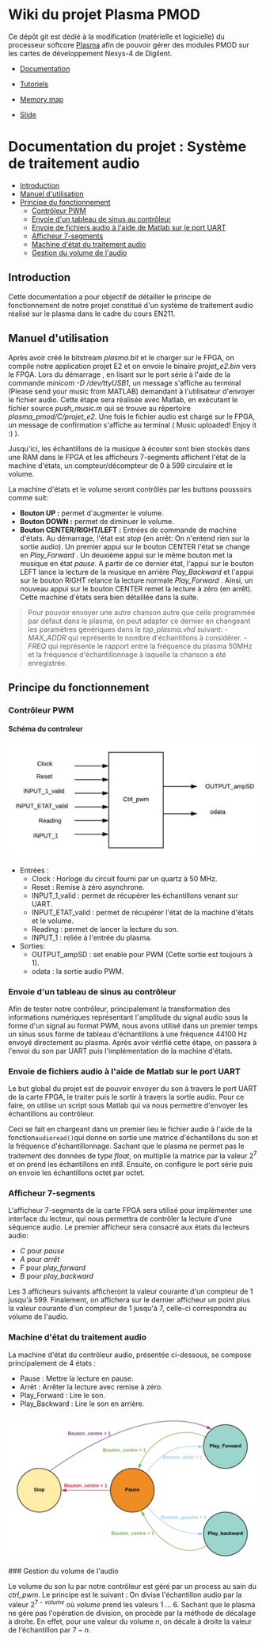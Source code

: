 # Wiki du projet Plasma PMOD

Ce dépôt git est dédié à la modification (matérielle et logicielle) du processeur softcore [Plasma](https://opencores.org/project,plasma "Plasma's Homepage") afin de pouvoir gérer des modules PMOD sur les cartes de développement Nexys-4 de Digilent.

* [Documentation](DOCUMENTATION/DOCUMENTATION.md)
* [Tutoriels](DOCUMENTATION/TUTORIELS.md)
* [Memory map](DOCUMENTATION/MEMORY-MAP.md)


 * [Slide](DOCUMENTATION/EN211_Slide.pdf)

# **Documentation du projet : Système de traitement audio**


- [Introduction](#introduction)
- [Manuel d'utilisation](#manuel-dutilisation)
- [Principe du fonctionnement](#principe-du-fonctionnement)
	- [Contrôleur PWM](#contrôleur-pwm)
	- [Envoie d'un tableau de sinus au contrôleur](#envoie-dun-tableau-de-sinus-au-contrôleur)
	- [Envoie de fichiers audio à l'aide de Matlab sur le port UART](#envoie-de-fichiers-audio-à-laide-de-matlab-sur-le-port-uart) 
	- [Afficheur 7-segments](#afficheur-7-segments)
	- [Machine d'état du traitement audio](#machine-détat-du-traitement-audio)
	- [Gestion du volume de l'audio](#gestion-du-volume-de-laudio)
	



## Introduction

Cette documentation a pour objectif de détailler le principe de fonctionnement de notre projet constitué d'un système de traitement audio réalisé sur le plasma dans le cadre du cours EN211. 

## Manuel d'utilisation

Après avoir créé le bitstream *plasma.bit* et le charger sur le FPGA, on compile notre application projet E2 et on envoie le binaire *projet_e2.bin*  vers le FPGA.
Lors du démarrage , en lisant sur le port série à l'aide de la commande *minicom -D /dev/ttyUSB1*, un message s'affiche au terminal (Please send your music from MATLAB) demandant à l'utilisateur d'envoyer le fichier audio. Cette étape sera réalisée avec Matlab, en exécutant le fichier source *push_music.m* qui se trouve au répertoire *plasma_pmod/C/projet_e2*. Une fois le fichier audio est chargé sur le FPGA, un message de confirmation s'affiche au terminal ( Music uploaded! Enjoy it :) ).

 Jusqu'ici, les échantillons de la musique à écouter sont bien stockés dans une RAM dans le FPGA et les afficheurs 7-segments affichent l'état de la machine d'états, un compteur/décompteur de 0 à 599 circulaire et le volume. 

La machine d'états et le volume seront contrôlés par les buttons poussoirs comme suit:

- **Bouton UP :** permet d'augmenter le volume.
- **Bouton DOWN :** permet de diminuer le volume.  
- **Bouton CENTER/RIGHT/LEFT :** Entrées de commande de machine d'états. Au démarrage, l'état est *stop* (en arrêt: On n'entend rien sur la sortie audio). Un premier appui sur le bouton CENTER l'état se change en *Play_Forward* . Un deuxième appui sur le même bouton met la musique en état *pause*. A partir de ce dernier état, l'appui sur le bouton LEFT lance la lecture de la musique en arrière *Play_Backward* et l'appui sur le bouton RIGHT relance la lecture normale *Play_Forward* . Ainsi, un nouveau appui sur le bouton CENTER remet la lecture à zéro (en arrêt).
Cette machine d'états sera bien détaillée dans la suite.        

> Pour pouvoir envoyer une autre chanson autre que celle programmée par défaut dans le plasma, on peut adapter ce dernier en changeant les paramètres génériques dans le *top_plasma.vhd* suivant: 
	 - *MAX_ADDR* qui représente le nombre d'échantillons à considérer.
	 - *FREQ* qui représente le rapport entre la fréquence du plasma 50MHz et la fréquence d'échantillonnage à laquelle la chanson a été enregistrée.    


  
## Principe du fonctionnement


### Contrôleur PWM

#### Schéma du controleur
<p align="center">
  <img src="DOCUMENTATION/SRC/PWM.png"
       title="Contrôleur PWM">
       
</p>

- Entrées :
	- Clock : Horloge du circuit fourni par un quartz à 50 MHz.
	- Reset : Remise à zéro asynchrone.
	- INPUT_1_valid : permet de récupérer les échantillons venant sur UART.
	- INPUT_ETAT_valid : permet de récupérer l'état de la machine d'états et le volume.
	- Reading : permet de lancer la lecture du son.
	- INPUT_1 : reliée à l'entrée du plasma.
- Sorties: 
	- OUTPUT_ampSD : set enable pour PWM (Cette sortie est toujours à 1).
	- odata : la sortie audio PWM.

### Envoie d'un tableau de sinus au contrôleur 

Afin de tester notre contrôleur, principalement la transformation des informations numériques représentant l'amplitude du signal audio sous la forme d'un signal au format PWM, nous avons utilisé dans un premier temps un sinus sous forme de tableau d'échantillons à une fréquence 44100 Hz envoyé directement au plasma. 
Après avoir vérifié cette étape, on passera à l'envoi du son par UART puis l'implémentation de la machine d'états.
 
### Envoie de fichiers audio à l'aide de Matlab sur le port UART

Le but global du projet est de pouvoir envoyer du son à travers le port UART de la carte FPGA, le traiter puis le sortir à travers la sortie audio. Pour ce faire, on utilise un script sous Matlab qui va nous permettre d'envoyer les échantillons au contrôleur.

Ceci se fait en chargeant dans un premier lieu le fichier audio à l'aide de la fonction`audioread()`qui donne en sortie une matrice d'échantillons du son et la fréquence d'échantillonnage. Sachant que le plasma ne permet pas le traitement des données de type *float*, on multiplie la matrice par la valeur $2^7$ et on prend les échantillons en *int8*. Ensuite, on configure le port série puis on envoie les échantillons octet par octet.

### Afficheur 7-segments
L'afficheur 7-segments de la carte FPGA sera utilisé pour implémenter une interface du lecteur, qui nous permettra de contrôler la lecture d'une séquence audio.  Le premier afficheur sera consacré aux états du lecteurs audio:
- *C* pour *pause*
- *A* pour *arrêt*
- *F* pour *play_forward* 
- *B* pour *play_backward* 

Les 3 afficheurs suivants afficheront la valeur courante d'un compteur de 1 jusqu'à 599. Finalement, on affichera sur le dernier afficheur un point plus la valeur courante d'un compteur de 1 jusqu'à 7, celle-ci correspondra au volume de l'audio. 

### Machine d'état du traitement audio
La machine d'état du contrôleur audio, présentée ci-dessous, se compose principalement de 4 états : 
 - Pause : Mettre la lecture en pause.
 - Arrêt : Arrêter la lecture avec remise à zéro.
 - Play_Forward : Lire le son.
 - Play_Backward : Lire le son en arrière.

<p align="center">
  <img src="DOCUMENTATION/SRC/schema.png"
       title="Machine d'état du traitement audio">
       
</p>
### Gestion du volume de l'audio

Le volume du son lu par notre contrôleur est géré par un process au sain du *ctrl_pwm*. Le principe est le suivant : On divise l'échantillon audio par la valeur $2^{7-volume}$ où *volume* prend les valeurs 1 ... 6. Sachant que le plasma ne gère pas l'opération de division, on procède par la méthode de décalage à droite. En effet, pour une valeur du volume $n$, on décale à droite la valeur de l'échantillon par $7 - n$.



